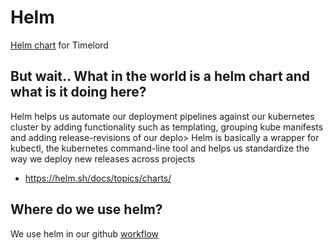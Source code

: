 # Helm
[Helm chart](./timelord/) for Timelord

## But wait.. What in the world is a helm chart and what is it doing here?
Helm helps us automate our deployment pipelines against our kubernetes cluster by adding functionality such as templating, grouping kube manifests and adding release-revisions of our deplo>
Helm is basically a wrapper for kubectl, the kubernetes command-line tool and helps us standardize the way we deploy new releases across projects

- https://helm.sh/docs/topics/charts/

## Where do we use helm?
We use helm in our github [workflow](../.github/workflows/build-deploy.yml)

